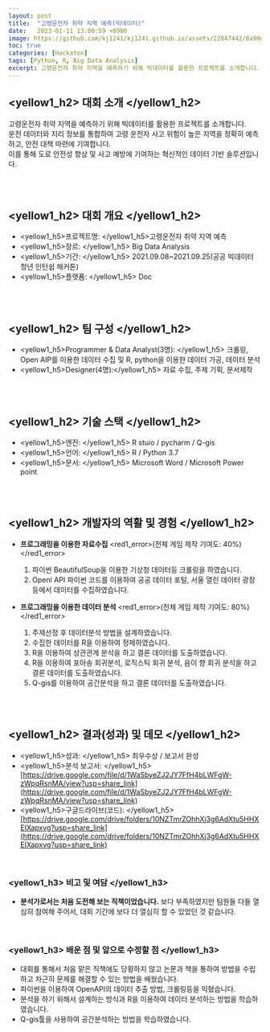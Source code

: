 ```yaml
---
layout: post
title:  "고령운전자 취약 지역 예측(빅데이터)"
date:   2023-01-11 13:00:59 +0900
image: https://github.com/kj1241/kj1241.github.io/assets/22047442/8a90d97f-67ed-4d41-a4fc-507653f69629
toc: true
categories: [Hackaton]
tags: [Python, R, Big Data Analysis]
excerpt: 고령운전자 취약 지역을 예측하기 위해 빅데이터를 활용한 프로젝트를 소개합니다. 운전 데이터와 지리 정보를 통합하여 고령 운전자 사고 위험이 높은 지역을 정확히 예측하고, 안전 대책 마련에 기여합니다. 이를 통해 도로 안전성 향상 및 사고 예방에 기여하는 혁신적인 데이터 기반 솔루션입니다.
---
```


<!-- <h1><yellow1_h1>고령운전자 취약 지역 예측(빅데이터) </yellow1_h1></h1>
![빅데이터분석](https://github.com/kj1241/kj1241.github.io/assets/22047442/8a90d97f-67ed-4d41-a4fc-507653f69629){: width="740" height="400"} -->

## <yellow1_h2> 대회 소개 </yellow1_h2>

고령운전자 취약 지역을 예측하기 위해 빅데이터를 활용한 프로젝트를 소개합니다.  
운전 데이터와 지리 정보를 통합하여 고령 운전자 사고 위험이 높은 지역을 정확히 예측하고, 안전 대책 마련에 기여합니다.  
이를 통해 도로 안전성 향상 및 사고 예방에 기여하는 혁신적인 데이터 기반 솔루션입니다.

<br>
<br>

## <yellow1_h2> 대회 개요 </yellow1_h2>

- <span><yellow1_h5>프로젝트명: </yellow1_h5>고령운전자 취약 지역 예측</span>
- <span><yellow1_h5>장르: </yellow1_h5> Big Data Analysis </span>
- <span><yellow1_h5>기간: </yellow1_h5>  2021.09.08~2021.09.25(공공 빅데이터 청년 인턴쉽 해커톤) </span>
- <span><yellow1_h5>플랫폼: </yellow1_h5> Doc</span> 


<br>
<br>

## <yellow1_h2> 팀 구성 </yellow1_h2>

- <span><yellow1_h5>Programmer & Data Analyst(3명): </yellow1_h5> 크롤링, Open AIP를 이용한 데이터 수집 및 R, python을 이용한 데이터 가공, 데이터 분석 </span>
- <span><yellow1_h5>Designer(4명):</yellow1_h5> 자료 수집, 주제 기획, 문서제작 </span>

<br>
<br>

## <yellow1_h2> 기술 스택 </yellow1_h2>

- <span><yellow1_h5>엔진: </yellow1_h5> R stuio / pycharm / Q-gis </span>
- <span><yellow1_h5>언어: </yellow1_h5> R / Python 3.7 </span>
- <span><yellow1_h5>문서: </yellow1_h5> Microsoft Word / Microsoft Power point </span>

<br>
<br>

## <yellow1_h2> 개발자의 역활 및 경험 </yellow1_h2>

- **프로그래밍을 이용한 자료수집** <span><red1_error>(전체 게임 제작 기여도: 40%)</red1_error></span>
    1. 파이썬 BeautifulSoup을 이용한 기상청 데이터등 크롤링을 하였습니다.
    2. Openl API 파이썬 코드를 이용하여 공공 데이터 포털, 서울 열린 데이터 광장등에서 데이터를 수집하였습니다.

- **프로그래밍을 이용한 데이터 분석** <span><red1_error>(전체 게임 제작 기여도: 80%)</red1_error></span>
    1. 주제선정 후 데이터분석 방법을 설계하였습니다.
    2. 수집한 데이터를 R을 이용하여 정제하였습니다.
    3. R을 이용하여 상관관계 분석을 하고 결론 데이터를 도출하였습니다.
    4. R을 이용하여 포아송 회귀분석, 로직스틱 회귀 분석, 음이 향 회귀 분석을 하고 결론 데이터를 도출하였습니다.
    5. Q-gis를 이용하여 공간분석을 하고 결론 데이터를 도출하였습니다.

<br>
<br>

## <yellow1_h2> 결과(성과) 및 데모 </yellow1_h2>

- <span><yellow1_h5>성과: </yellow1_h5> 최우수상 / 보고서 완성 </span>
- <span> <yellow1_h5>분석 보고서: </yellow1_h5> [https://drive.google.com/file/d/1WaSbyeZJ2JY7FfH4bLWFgW-zWpqRsnMA/view?usp=share_link](https://drive.google.com/file/d/1WaSbyeZJ2JY7FfH4bLWFgW-zWpqRsnMA/view?usp=share_link) </span>
- <span> <yellow1_h5>구글드라이브(코드): </yellow1_h5> [https://drive.google.com/drive/folders/10NZTmrZOhhXj3g6AdXtu5HHXEIXapxvg?usp=share_link](https://drive.google.com/drive/folders/10NZTmrZOhhXj3g6AdXtu5HHXEIXapxvg?usp=share_link) </span>

<br>

### <yellow1_h3> 비고 및 여담 </yellow1_h3>

- **분석가로서는 처음 도전해 보는 직책이었습니다.** 
    보다 부족하였지만 팀원들 다들 열심히 참여해 주어서, 대회 기간에 보다 더 열심히 할 수 있었던 것 같습니다.


<br>

### <yellow1_h3> 배운 점 및 앞으로 수정할 점 </yellow1_h3>

- 대회를 통해서 처음 맡은 직책에도 당황하지 않고 논문과 책을 통하여 방법을 수립하고 차근히 문제를 해결할 수 있는 방법을 배웠습니다.
- 파이썬을 이용하여 OpenAPI의 데이터 추출 방법, 크롤링등을 익혔습니다.
- 분석을 하기 위해서 설계하는 방식과 R을 이용하여 데이터 분석하는 방법을 학습하였습니다.
- Q-gis툴을 사용하여 공간분석하는 방법을 학습하였습니다.
